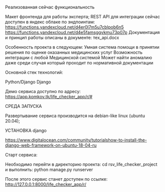 Реализованная сейчас функциональность

Макет фронтенда для работы эксперта;
REST API для интеграции сейчас доступен в яндекс облаке по эндпоинтам:
https://functions.yandexcloud.net/d4er0l7m5u7cblpob6n5
https://functions.yandexcloud.net/d4e5famsggvkmu73p07p
Документация и принцип работы описаны в документе:
тех_api.docx


Особенность проекта в следующем:
Умная система помощи в принятии решения по оценке оказанных медицинских услуг
Возможность интеграции с любой Медицинской системой
Может найти аномалию даже среди случая который проходит по нормативной документации

Основной стек технологий:

Python/Django
Django

Демо сервиса доступно по адресу: https://app.komkov.tk/life_checker_app/r/#

СРЕДА ЗАПУСКА

Развертывание сервиса производится на debian-like linux (ubuntu 20.04);

УСТАНОВКА django

https://www.digitalocean.com/community/tutorialshow-to-install-the-django-web-framework-on-ubuntu-18-04-ru


Старт сервиса:

Необходимо перейти в директорию проекта:
cd rsv_life_checker_project
и выполнить: 
python manage.py runserver

После этого сервис станет доступен по ссылке:
http://127.0.0.1:8000/life_checker_app/r/
